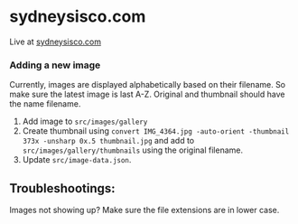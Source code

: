 # sydneysisco.com
Live at [sydneysisco.com](https://www.sydneysisco.com/)


### Adding a new image
Currently, images are displayed alphabetically based on their filename. So make sure the latest image is last A-Z. Original and thumbnail should have the name filename.

1. Add image to `src/images/gallery`
2. Create thumbnail using `convert IMG_4364.jpg -auto-orient -thumbnail 373x -unsharp 0x.5 thumbnail.jpg` and add to `src/images/gallery/thumbnails` using the original filename.
3. Update `src/image-data.json`.

## Troubleshootings:
Images not showing up? Make sure the file extensions are in lower case.